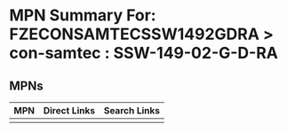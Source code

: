 



# MPN Summary For: FZECONSAMTECSSW1492GDRA > con-samtec : SSW-149-02-G-D-RA

## MPNs
  

|MPN|Direct Links|Search Links|
| :--- | :--- | :--- |
||||
